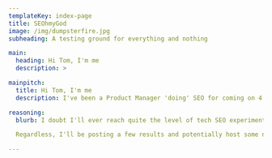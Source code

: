 ```yaml
---
templateKey: index-page
title: SEOhmyGod
image: /img/dumpsterfire.jpg
subheading: A testing ground for everything and nothing

main:
  heading: Hi Tom, I'm me
  description: >

mainpitch:
  title: Hi Tom, I'm me
  description: I've been a Product Manager 'doing' SEO for coming on 4 years now, and I've been extremely lucky to have been afforded opportunities aplenty to try out a great many hypotheses and get paid while doing it. I've learned buckets of stuff and earned some big wins along the way, but I've always been aware that my SEO knowledge is theoretical in the sense that *I can't physically do any of the things I tell people to do all day*. This is clearly a privileged position to be in, but learning by doing always has a certain inherent value. As no actual software engineer in their right mind will let me near a production codebase (for good reason), I'm building this site.

reasoning:
  blurb: I doubt I'll ever reach quite the level of tech SEO experiments or tooling of some of the fantastic people in the community out there, but I hope to test out some hypotheses and cut my teeth in *actual coding* to gain a practical perspective of the work I organize daily.

  Regardless, I'll be posting a few results and potentially host some non-SEO tools here. There will also likely be some more miscellaneous posts that don't fit and will likely tank my topical relevance, but oh well. It is what it is.

---
```

